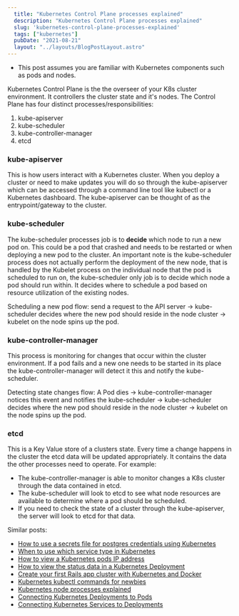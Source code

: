 ```yaml
---
  title: "Kubernetes Control Plane processes explained"
  description: "Kubernetes Control Plane processes explained"
  slug: 'kubernetes-control-plane-processes-explained'
  tags: ["kubernetes"]
  pubDate: "2021-08-21"
  layout: "../layouts/BlogPostLayout.astro"
---
```


* This post assumes you are familiar with Kubernetes components such as pods and nodes.

Kubernetes Control Plane is the the overseer of your K8s cluster environment. It controllers the cluster state and it's nodes. The Control Plane has four distinct processes/responsibilities:
1) kube-apiserver
2) kube-scheduler
3) kube-controller-manager
4) etcd

<h3>kube-apiserver</h3>

This is how users interact with a Kubernetes cluster. When you deploy a cluster or need to make updates you will do so through the kube-apiserver which can be accessed through a command line tool like kubectl or a Kubernetes dashboard. The kube-apiserver can be thought of as the entrypoint/gateway to the cluster.

<h3>kube-scheduler</h3>

The kube-scheduler processes job is to <b>decide</b> which node to run a new pod on. This could be a pod that crashed and needs to be restarted or when deploying a new pod to the cluster. An important note is the kube-scheduler process does not actually perform the deployment of the new node, that is handled by the Kubelet process on the individual node that the pod is scheduled to run on, the kube-scheduler only job is to decide which node a pod should run within. It decides where to schedule a pod based on resource utilization of the existing nodes.

Scheduling a new pod flow:
send a request to the API server -> kube-scheduler decides where the new pod should reside in the node cluster -> kubelet on the node spins up the pod.

<h3>kube-controller-manager</h3>

This process is monitoring for changes that occur within the cluster environment. If a pod fails and a new one needs to be started in its place the kube-controller-manager will detect it this and notify the kube-scheduler.

Detecting state changes flow:
A Pod dies -> kube-controller-manager notices this event and notifies the kube-scheduler -> kube-scheduler decides where the new pod should reside in the node cluster -> kubelet on the node spins up the pod.

<h3>etcd</h3>

This is a Key Value store of a clusters state. Every time a change happens in the cluster the etcd data will be updated appropriately. It contains the data the other processes need to operate. For example:
- The kube-controller-manager is able to monitor changes a K8s cluster through the data contained in etcd.
- The kube-scheduler will look to etcd to see what node resources are available to determine where a pod should be scheduled.
- If you need to check the state of a cluster through the kube-apiserver, the server will look to etcd for that data.


Similar posts:
- [How to use a secrets file for postgres credentials using Kubernetes](https://tinytechtuts.com/2021-how-to-use-a-secrets-file-for-postgres-credentials-kubernetes)
- [When to use which service type in Kubernetes](https://tinytechtuts.com/2021-when-to-use-kubernetes-service-types-configip-loadbalancer-nodeport)
- [How to view a Kubernetes pods IP address](https://tinytechtuts.com/2021-how-to-view-kubernetes-pod-ip-address)
- [How to view the status data in a Kubernetes Deployment](https://tinytechtuts.com/2021-how-to-view-the-status-data-of-a-kubernetes-deployment)
- [Create your first Rails app cluster with Kubernetes and Docker](https://tinytechtuts.com/2021-create-your-first-kubernetes-rails-app-pt1)
- [Kubernetes kubectl commands for newbies](https://tinytechtuts.com/2021-kubernetes-kubectl-commands-for-newbies)
- [Kubernetes node processes explained](https://tinytechtuts.com/2021-kubernetes-worker-node-processes-explained)
- [Connecting Kubernetes Deployments to Pods](https://tinytechtuts.com/2021-connecting-pods-to-deployments-kubernetes)
- [Connecting Kubernetes Services to Deployments](https://tinytechtuts.com/2021-connecting-services-to-deployments-kubernetes)